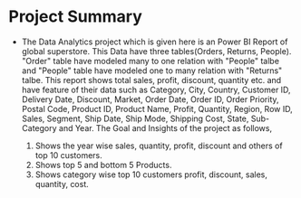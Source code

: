 # Project Summary

- The Data Analytics project which is given here is an Power BI Report of global superstore. This Data have three tables(Orders, Returns, People). "Order" table have modeled many to one relation with "People" talbe and "People" table have modeled one to many relation with "Returns" talbe. This report shows total sales, profit, discount, quantity etc. and have feature of their data such as Category, City, Country, Customer ID, Delivery Date, Discount, Market, Order Date, Order ID, Order Priority, Postal Code, Product ID, Product Name, Profit, Quantity, Region, Row ID, Sales, Segment, Ship Date, Ship Mode, Shipping Cost, State, Sub-Category and Year. The Goal and Insights of the project as follows,

  1. Shows the year wise sales, quantity, profit, discount and others of top 10 customers.
  2. Shows top 5 and bottom 5 Products.
  3. Shows category wise top 10 customers profit, discount, sales, quantity, cost.
